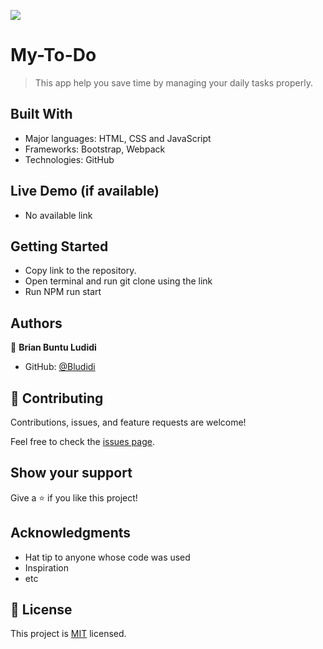 
![](https://img.shields.io/badge/Microverse-blueviolet)

# My-To-Do

> This app help you save time by managing your daily tasks properly.


## Built With

- Major languages: HTML, CSS and JavaScript 
- Frameworks: Bootstrap, Webpack 
- Technologies: GitHub 

## Live Demo (if available)
- No available link



## Getting Started

- Copy link to the repository. 
- Open terminal and run git clone using the link 
- Run NPM run start 


## Authors

👤 **Brian Buntu Ludidi**

- GitHub: [@Bludidi](https://github.com/Bludidi)


## 🤝 Contributing

Contributions, issues, and feature requests are welcome!

Feel free to check the [issues page](../../issues/).

## Show your support

Give a ⭐️ if you like this project!

## Acknowledgments

- Hat tip to anyone whose code was used
- Inspiration
- etc

## 📝 License

This project is [MIT](./LICENSE) licensed.


